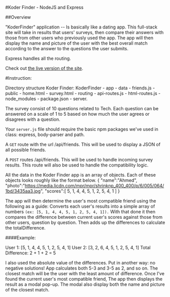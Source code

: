 #Koder Finder - NodeJS and Express

##Overview

"KoderFinder" application -- Is basically like a dating app. This full-stack site will take in results that users' surveys, then compare their answers with those from other users who previously used the app. The app will then display the name and picture of the user with the best overall match according to the answer to the questions the user submits.

Express handles all the routing. 

Check out [the live version of the site](https://koderfinder.herokuapp.com/). 

#Instruction:

Directory structure Koder Finder:
KoderFinder
    - app
        - data
            - friends.js
        - public
            - home.html
            - survey.html
        - routing
            - api-routes.js
            - html-routes.js
    - node_modules
    - package.json
    - server.

The survey consist of 10 questions related to Tech. Each question can be answered on a scale of 1 to 5 based on how much the user agrees or disagrees with a question.

Your `server.js` file should require the basic npm packages we've used in class: express, body-parser and path.

A `GET` route with the url /api/friends. This will be used to display a JSON of all possible friends.

A `POST` routes /api/friends. This will be used to handle incoming survey results. This route will also be used to handle the compatibility logic.

All the data in the Koder Finder app is an array of objects. Each of these objects looks roughly like the format below.
{
  "name":"Ahmed",
  "photo":"https://media.licdn.com/mpr/mpr/shrinknp_400_400/p/6/005/064/1bd/3435aa3.jpg",
  "scores":[
     5,
     1,
     4,
     4,
     5,
     1,
     2,
     5,
     4,
     1
   ]
}

The app will then determine the user's most compatible friend using the following as a guide:
Converts each user's results into a simple array of numbers `(ex: [5, 1, 4, 4, 5, 1, 2, 5, 4, 1]).`
With that done it then compares the difference between current user's scores against those from other users, question by question. Then adds up the differences to calculate the totalDifference.

####Example:

User 1: [5, 1, 4, 4, 5, 1, 2, 5, 4, 1]
User 2: [3, 2, 6, 4, 5, 1, 2, 5, 4, 1]
Total Difference: 2 + 1 + 2 = 5

I also used the absolute value of the differences. Put in another way: no negative solutions! App calculates both 5-3 and 3-5 as 2, and so on.
The closest match will be the user with the least amount of difference.
Once I've found the current user's most compatible friend, The app then displays the result as a modal pop-up.
The modal also display both the name and picture of the closest match.
